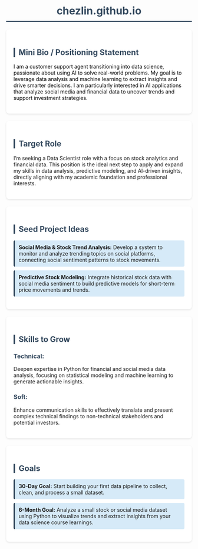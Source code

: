 <h1 style="text-align:center; color:#34495E; border-bottom:3px solid #34495E; padding-bottom:10px;">
  chezlin.github.io
</h1>

<div style="background:#ffffff; padding:20px; margin:20px 0; border-radius:8px; box-shadow:0 2px 5px rgba(0,0,0,0.1);">
  <h2 style="color:#34495E; border-left:4px solid #34495E; padding-left:10px;">Mini Bio / Positioning Statement</h2>
  <p style="color:#000;">
    I am a customer support agent transitioning into data science, passionate about using AI to solve real-world problems. 
    My goal is to leverage data analysis and machine learning to extract insights and drive smarter decisions. 
    I am particularly interested in AI applications that analyze social media and financial data to uncover trends 
    and support investment strategies.
  </p>
</div>

<div style="background:#ffffff; padding:20px; margin:20px 0; border-radius:8px; box-shadow:0 2px 5px rgba(0,0,0,0.1);">
  <h2 style="color:#34495E; border-left:4px solid #34495E; padding-left:10px;">Target Role</h2>
  <p>I’m seeking a Data Scientist role with a focus on stock analytics and financial data. 
     This position is the ideal next step to apply and expand my skills in data analysis, predictive modeling, 
     and AI-driven insights, directly aligning with my academic foundation and professional interests.
  </p>
</div>

<div style="background:#ffffff; padding:20px; margin:20px 0; border-radius:8px; box-shadow:0 2px 5px rgba(0,0,0,0.1);">
  <h2 style="color:#34495E; border-left:4px solid #34495E; padding-left:10px;">Seed Project Ideas</h2>
  <ul style="list-style-type:none; padding:0;">
    <li style="background:#D6EAF8; margin:10px 0; padding:10px; border-left:4px solid #34495E; border-radius:4px;">
      <strong>Social Media & Stock Trend Analysis:</strong> 
      Develop a system to monitor and analyze trending topics on social platforms, connecting social sentiment patterns to stock movements.
    </li>
    <li style="background:#D6EAF8; margin:10px 0; padding:10px; border-left:4px solid #34495E; border-radius:4px;">
      <strong>Predictive Stock Modeling:</strong> 
      Integrate historical stock data with social media sentiment to build predictive models for short-term price movements and trends.
    </li>
  </ul>
</div>

<div style="background:#ffffff; padding:20px; margin:20px 0; border-radius:8px; box-shadow:0 2px 5px rgba(0,0,0,0.1);">
  <h2 style="color:#34495E; border-left:4px solid #34495E; padding-left:10px;">Skills to Grow</h2>
  <h3 style="color:#34495E;">Technical:</h3>
  <p>Deepen expertise in Python for financial and social media data analysis, focusing on statistical modeling and machine learning to generate actionable insights.</p>
  <h3 style="color:#34495E;">Soft:</h3>
  <p>Enhance communication skills to effectively translate and present complex technical findings to non-technical stakeholders and potential investors.</p>
</div>

<div style="background:#ffffff; padding:20px; margin:20px 0; border-radius:8px; box-shadow:0 2px 5px rgba(0,0,0,0.1);">
  <h2 style="color:#34495E; border-left:4px solid #34495E; padding-left:10px;">Goals</h2>
  <ul style="list-style-type:none; padding:0;">
    <li style="background:#D6EAF8; margin:10px 0; padding:10px; border-left:4px solid #34495E; border-radius:4px;">
      <strong>30-Day Goal:</strong> Start building your first data pipeline to collect, clean, and process a small dataset.
    </li>
    <li style="background:#D6EAF8; margin:10px 0; padding:10px; border-left:4px solid #34495E; border-radius:4px;">
      <strong>6-Month Goal:</strong> Analyze a small stock or social media dataset using Python to visualize trends and extract insights from your data science course learnings.
    </li>
  </ul>
</div>
